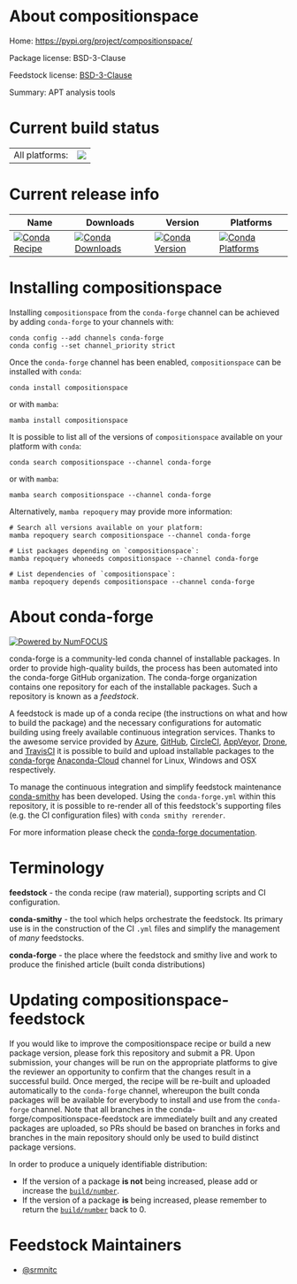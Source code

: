 About compositionspace
======================

Home: https://pypi.org/project/compositionspace/

Package license: BSD-3-Clause

Feedstock license: [BSD-3-Clause](https://github.com/conda-forge/compositionspace-feedstock/blob/main/LICENSE.txt)

Summary: APT analysis tools

Current build status
====================


<table><tr><td>All platforms:</td>
    <td>
      <a href="https://dev.azure.com/conda-forge/feedstock-builds/_build/latest?definitionId=18322&branchName=main">
        <img src="https://dev.azure.com/conda-forge/feedstock-builds/_apis/build/status/compositionspace-feedstock?branchName=main">
      </a>
    </td>
  </tr>
</table>

Current release info
====================

| Name | Downloads | Version | Platforms |
| --- | --- | --- | --- |
| [![Conda Recipe](https://img.shields.io/badge/recipe-compositionspace-green.svg)](https://anaconda.org/conda-forge/compositionspace) | [![Conda Downloads](https://img.shields.io/conda/dn/conda-forge/compositionspace.svg)](https://anaconda.org/conda-forge/compositionspace) | [![Conda Version](https://img.shields.io/conda/vn/conda-forge/compositionspace.svg)](https://anaconda.org/conda-forge/compositionspace) | [![Conda Platforms](https://img.shields.io/conda/pn/conda-forge/compositionspace.svg)](https://anaconda.org/conda-forge/compositionspace) |

Installing compositionspace
===========================

Installing `compositionspace` from the `conda-forge` channel can be achieved by adding `conda-forge` to your channels with:

```
conda config --add channels conda-forge
conda config --set channel_priority strict
```

Once the `conda-forge` channel has been enabled, `compositionspace` can be installed with `conda`:

```
conda install compositionspace
```

or with `mamba`:

```
mamba install compositionspace
```

It is possible to list all of the versions of `compositionspace` available on your platform with `conda`:

```
conda search compositionspace --channel conda-forge
```

or with `mamba`:

```
mamba search compositionspace --channel conda-forge
```

Alternatively, `mamba repoquery` may provide more information:

```
# Search all versions available on your platform:
mamba repoquery search compositionspace --channel conda-forge

# List packages depending on `compositionspace`:
mamba repoquery whoneeds compositionspace --channel conda-forge

# List dependencies of `compositionspace`:
mamba repoquery depends compositionspace --channel conda-forge
```


About conda-forge
=================

[![Powered by
NumFOCUS](https://img.shields.io/badge/powered%20by-NumFOCUS-orange.svg?style=flat&colorA=E1523D&colorB=007D8A)](https://numfocus.org)

conda-forge is a community-led conda channel of installable packages.
In order to provide high-quality builds, the process has been automated into the
conda-forge GitHub organization. The conda-forge organization contains one repository
for each of the installable packages. Such a repository is known as a *feedstock*.

A feedstock is made up of a conda recipe (the instructions on what and how to build
the package) and the necessary configurations for automatic building using freely
available continuous integration services. Thanks to the awesome service provided by
[Azure](https://azure.microsoft.com/en-us/services/devops/), [GitHub](https://github.com/),
[CircleCI](https://circleci.com/), [AppVeyor](https://www.appveyor.com/),
[Drone](https://cloud.drone.io/welcome), and [TravisCI](https://travis-ci.com/)
it is possible to build and upload installable packages to the
[conda-forge](https://anaconda.org/conda-forge) [Anaconda-Cloud](https://anaconda.org/)
channel for Linux, Windows and OSX respectively.

To manage the continuous integration and simplify feedstock maintenance
[conda-smithy](https://github.com/conda-forge/conda-smithy) has been developed.
Using the ``conda-forge.yml`` within this repository, it is possible to re-render all of
this feedstock's supporting files (e.g. the CI configuration files) with ``conda smithy rerender``.

For more information please check the [conda-forge documentation](https://conda-forge.org/docs/).

Terminology
===========

**feedstock** - the conda recipe (raw material), supporting scripts and CI configuration.

**conda-smithy** - the tool which helps orchestrate the feedstock.
                   Its primary use is in the construction of the CI ``.yml`` files
                   and simplify the management of *many* feedstocks.

**conda-forge** - the place where the feedstock and smithy live and work to
                  produce the finished article (built conda distributions)


Updating compositionspace-feedstock
===================================

If you would like to improve the compositionspace recipe or build a new
package version, please fork this repository and submit a PR. Upon submission,
your changes will be run on the appropriate platforms to give the reviewer an
opportunity to confirm that the changes result in a successful build. Once
merged, the recipe will be re-built and uploaded automatically to the
`conda-forge` channel, whereupon the built conda packages will be available for
everybody to install and use from the `conda-forge` channel.
Note that all branches in the conda-forge/compositionspace-feedstock are
immediately built and any created packages are uploaded, so PRs should be based
on branches in forks and branches in the main repository should only be used to
build distinct package versions.

In order to produce a uniquely identifiable distribution:
 * If the version of a package **is not** being increased, please add or increase
   the [``build/number``](https://docs.conda.io/projects/conda-build/en/latest/resources/define-metadata.html#build-number-and-string).
 * If the version of a package **is** being increased, please remember to return
   the [``build/number``](https://docs.conda.io/projects/conda-build/en/latest/resources/define-metadata.html#build-number-and-string)
   back to 0.

Feedstock Maintainers
=====================

* [@srmnitc](https://github.com/srmnitc/)

